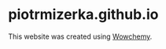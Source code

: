 # piotrmizerka.github.io

This website was created using [Wowchemy](https://wowchemy.com/docs/getting-started/).
